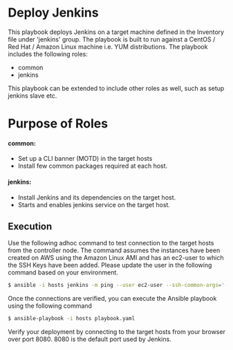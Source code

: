 # Deploy Jenkins

This playbook deploys Jenkins on a target machine defined in the Inventory file under 'jenkins' group. The playbook is built to run against a CentOS / Red Hat / Amazon Linux machine i.e. YUM distributions. The playbook includes the following roles:

  - common
  - jenkins
 
This playbook can be extended to include other roles as well, such as setup jenkins slave etc.

# Purpose of Roles

#### common:
- Set up a CLI banner (MOTD) in the target hosts
- Install few common packages required at each host.

#### jenkins:
- Install Jenkins and its dependencies on the target host.
- Starts and enables jenkins service on the target host.

## Execution

Use the following adhoc command to test connection to the target hosts from the controller node. The command assumes the instances have been created on AWS using the Amazon Linux AMI and has an ec2-user to which the SSH Keys have been added. Please update the user in the following command based on your environment. 

```sh
$ ansible -i hosts jenkins -m ping --user ec2-user --ssh-common-args='-o StrictHostKeyChecking=no'
```

Once the connections are verified, you can execute the Ansible playbook using the following command

```sh
$ ansible-playbook -i hosts playbook.yaml
```

Verify your deployment by connecting to the target hosts from your browser over port 8080. 8080 is the default port used by Jenkins.
